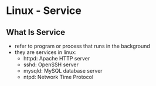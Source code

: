 # Linux - Service

## What Is Service

- refer to program or process that runs in the background
- they are services in linux:
  - httpd: Apache HTTP server
  - sshd: OpenSSH server
  - mysqld: MySQL database server
  - ntpd: Network Time Protocol


